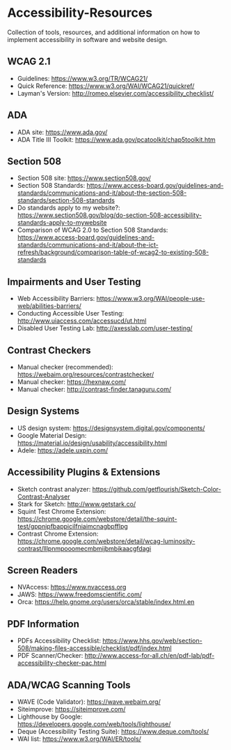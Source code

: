 # Accessibility-Resources
Collection of tools, resources, and additional information on how to implement accessibility in software and website design.

## WCAG 2.1 

- Guidelines: https://www.w3.org/TR/WCAG21/
- Quick Reference: https://www.w3.org/WAI/WCAG21/quickref/
- Layman's Version: http://romeo.elsevier.com/accessibility_checklist/ 

## ADA 
- ADA site: https://www.ada.gov/ 
- ADA Title III Toolkit: https://www.ada.gov/pcatoolkit/chap5toolkit.htm

## Section 508
- Section 508 site: https://www.section508.gov/
- Section 508 Standards: https://www.access-board.gov/guidelines-and-standards/communications-and-it/about-the-section-508-standards/section-508-standards
- Do standards apply to my website?: https://www.section508.gov/blog/do-section-508-accessibility-standards-apply-to-mywebsite
- Comparison of WCAG 2.0 to Section 508 Standards: https://www.access-board.gov/guidelines-and-standards/communications-and-it/about-the-ict-refresh/background/comparison-table-of-wcag2-to-existing-508-standards 

## Impairments and User Testing
- Web Accessibility Barriers: https://www.w3.org/WAI/people-use-web/abilities-barriers/ 
- Conducting Accessible User Testing: http://www.uiaccess.com/accessucd/ut.html
- Disabled User Testing Lab: http://axesslab.com/user-testing/

## Contrast Checkers
- Manual checker (recommended): https://webaim.org/resources/contrastchecker/
- Manual checker: https://hexnaw.com/  
- Manual checker: http://contrast-finder.tanaguru.com/ 

## Design Systems
- US design system: https://designsystem.digital.gov/components/
- Google Material Design:  https://material.io/design/usability/accessibility.html  
- Adele: https://adele.uxpin.com/ 

## Accessibility Plugins & Extensions 
- Sketch contrast analyzer: https://github.com/getflourish/Sketch-Color-Contrast-Analyser
- Stark for Sketch: http://www.getstark.co/
- Squint Test Chrome Extension: https://chrome.google.com/webstore/detail/the-squint-test/gppnipfbappicilfniaimcnagbpfflpg 
- Contrast Chrome Extension: https://chrome.google.com/webstore/detail/wcag-luminosity-contrast/lllpnmpooomecmbmijbmbikaacgfdagi

## Screen Readers
- NVAccess: https://www.nvaccess.org 
- JAWS: https://www.freedomscientific.com/
- Orca: https://help.gnome.org/users/orca/stable/index.html.en  

## PDF Information
- PDFs Accessibility Checklist: https://www.hhs.gov/web/section-508/making-files-accessible/checklist/pdf/index.html
- PDF Scanner/Checker: http://www.access-for-all.ch/en/pdf-lab/pdf-accessibility-checker-pac.html

## ADA/WCAG Scanning Tools
- WAVE (Code Validator): https://wave.webaim.org/
- Siteimprove: https://siteimprove.com/
- Lighthouse by Google: https://developers.google.com/web/tools/lighthouse/
- Deque (Accessibility Testing Suite): https://www.deque.com/tools/
- WAI list: https://www.w3.org/WAI/ER/tools/
